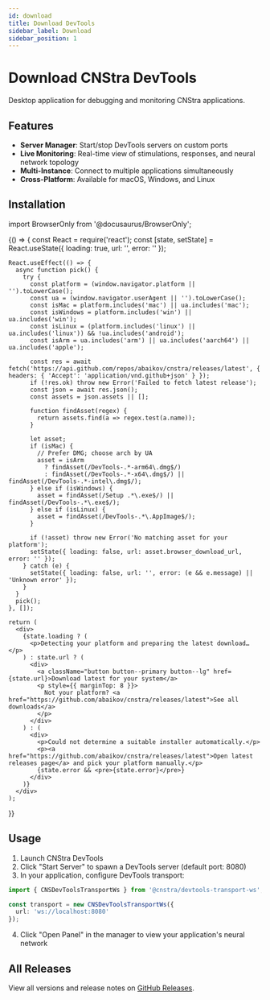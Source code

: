 ```yaml
---
id: download
title: Download DevTools
sidebar_label: Download
sidebar_position: 1
---
```


# Download CNStra DevTools

Desktop application for debugging and monitoring CNStra applications.

## Features

- **Server Manager**: Start/stop DevTools servers on custom ports
- **Live Monitoring**: Real-time view of stimulations, responses, and neural network topology
- **Multi-Instance**: Connect to multiple applications simultaneously
- **Cross-Platform**: Available for macOS, Windows, and Linux

## Installation

import BrowserOnly from '@docusaurus/BrowserOnly';

<BrowserOnly>
  {() => {
    const React = require('react');
    const [state, setState] = React.useState({ loading: true, url: '', error: '' });

    React.useEffect(() => {
      async function pick() {
        try {
          const platform = (window.navigator.platform || '').toLowerCase();
          const ua = (window.navigator.userAgent || '').toLowerCase();
          const isMac = platform.includes('mac') || ua.includes('mac');
          const isWindows = platform.includes('win') || ua.includes('win');
          const isLinux = (platform.includes('linux') || ua.includes('linux')) && !ua.includes('android');
          const isArm = ua.includes('arm') || ua.includes('aarch64') || ua.includes('apple');

          const res = await fetch('https://api.github.com/repos/abaikov/cnstra/releases/latest', { headers: { 'Accept': 'application/vnd.github+json' } });
          if (!res.ok) throw new Error('Failed to fetch latest release');
          const json = await res.json();
          const assets = json.assets || [];

          function findAsset(regex) {
            return assets.find(a => regex.test(a.name));
          }

          let asset;
          if (isMac) {
            // Prefer DMG; choose arch by UA
            asset = isArm
              ? findAsset(/DevTools-.*-arm64\.dmg$/)
              : findAsset(/DevTools-.*-x64\.dmg$/) || findAsset(/DevTools-.*-intel\.dmg$/);
          } else if (isWindows) {
            asset = findAsset(/Setup .*\.exe$/) || findAsset(/DevTools-.*\.exe$/);
          } else if (isLinux) {
            asset = findAsset(/DevTools-.*\.AppImage$/);
          }

          if (!asset) throw new Error('No matching asset for your platform');
          setState({ loading: false, url: asset.browser_download_url, error: '' });
        } catch (e) {
          setState({ loading: false, url: '', error: (e && e.message) || 'Unknown error' });
        }
      }
      pick();
    }, []);

    return (
      <div>
        {state.loading ? (
          <p>Detecting your platform and preparing the latest download…</p>
        ) : state.url ? (
          <div>
            <a className="button button--primary button--lg" href={state.url}>Download latest for your system</a>
            <p style={{ marginTop: 8 }}>
              Not your platform? <a href="https://github.com/abaikov/cnstra/releases/latest">See all downloads</a>
            </p>
          </div>
        ) : (
          <div>
            <p>Could not determine a suitable installer automatically.</p>
            <p><a href="https://github.com/abaikov/cnstra/releases/latest">Open latest releases page</a> and pick your platform manually.</p>
            {state.error && <pre>{state.error}</pre>}
          </div>
        )}
      </div>
    );
  }}
</BrowserOnly>

## Usage

1. Launch CNStra DevTools
2. Click "Start Server" to spawn a DevTools server (default port: 8080)
3. In your application, configure DevTools transport:

```typescript
import { CNSDevToolsTransportWs } from '@cnstra/devtools-transport-ws';

const transport = new CNSDevToolsTransportWs({
  url: 'ws://localhost:8080'
});
```

4. Click "Open Panel" in the manager to view your application's neural network

## All Releases

View all versions and release notes on [GitHub Releases](https://github.com/abaikov/cnstra/releases).

